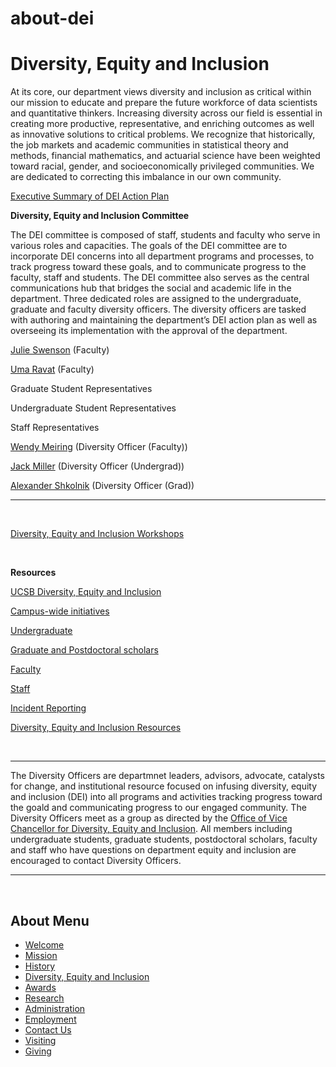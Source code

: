 # about-dei

# Diversity, Equity and Inclusion

At its core, our department views diversity and inclusion as critical within our mission to educate and prepare the future workforce of data scientists and quantitative thinkers. Increasing diversity across our field is essential in creating more productive, representative, and enriching outcomes as well as innovative solutions to critical problems. We recognize that historically, the job markets and academic communities in statistical theory and methods, financial mathematics, and actuarial science have been weighted toward racial, gender, and socioeconomically privileged communities. We are dedicated to correcting this imbalance in our own community. 

[Executive Summary of DEI Action Plan](/sites/default/files/sitefiles/About/pstat_dei_action_plan_short.pdf)

**Diversity, Equity and Inclusion Committee**

The DEI committee is composed of staff, students and faculty who serve in various roles and capacities. The goals of the DEI committee are to incorporate DEI concerns into all department programs and processes, to track progress toward these goals, and to communicate progress to the faculty, staff and students. The DEI committee also serves as the central communications hub that bridges the social and academic life in the department. Three dedicated roles are assigned to the undergraduate, graduate and faculty diversity officers. The diversity officers are tasked with authoring and maintaining the department’s DEI action plan as well as overseeing its implementation with the approval of the department. 

[Julie Swenson](https://www.pstat.ucsb.edu/people/julianne-swenson) (Faculty) 

[Uma Ravat](https://www.pstat.ucsb.edu/people/uma-ravat) (Faculty) 

Graduate Student Representatives 

Undergraduate Student Representatives

Staff Representatives 

[Wendy Meiring](https://www.pstat.ucsb.edu/people/wendy-meiring) (Diversity Officer (Faculty))

[Jack Miller](https://www.pstat.ucsb.edu/people/jack-miller) (Diversity Officer (Undergrad))

[Alexander Shkolnik](https://www.pstat.ucsb.edu/people/alexander-shkolnik) (Diversity Officer (Grad))

* * *

 

[Diversity, Equity and Inclusion Workshops](https://diversity.ucsb.edu/dei-workshops)

 

**Resources**

[UCSB Diversity, Equity and Inclusion](https://diversity.ucsb.edu/)

[Campus-wide initiatives](https://diversity.ucsb.edu/initiatives-and-resources)

[Undergraduate](https://diversity.ucsb.edu/initiatives-and-resources#undergraduate)

[Graduate and Postdoctoral scholars](https://diversity.ucsb.edu/initiatives-and-resources#graduate)

[Faculty](https://diversity.ucsb.edu/initiatives-and-resources#faculty)

[Staff](https://diversity.ucsb.edu/initiatives-and-resources#staff)

[Incident Reporting](https://diversity.ucsb.edu/incident-services)

[Diversity, Equity and Inclusion Resources](https://diversity.ucsb.edu/diversity-equity-inclusion-resources)  

 

* * *

The Diversity Officers are departmnet leaders, advisors, advocate, catalysts for change, and institutional resource focused on infusing diversity, equity and inclusion (DEI) into all programs and activities tracking progress toward the goald and communicating progress to our engaged community. The Diversity Officers meet as a group as directed by the [Office of Vice Chancellor for Diversity, Equity and Inclusion](https://diversity.ucsb.edu/). All members including undergraduate students, graduate students, postdoctoral scholars, faculty and staff who have questions on department equity and inclusion are encouraged to contact Diversity Officers. 

* * *

 

## About Menu

- [Welcome](/about/welcome "Welcome")
- [Mission](/about/mission "Mission")
- [History](/about/history "History")
- [Diversity, Equity and Inclusion](/about/dei "Diversity, Equity and Inclusion")
- [Awards](/about/awards "Awards")
- [Research](/about/research "Research")
- [Administration](/about/administration "Administration")
- [Employment](/about/employment "Employment")
- [Contact Us](/about/contact "Contact Us")
- [Visiting](/about/visiting "Visiting")
- [Giving](/giving)